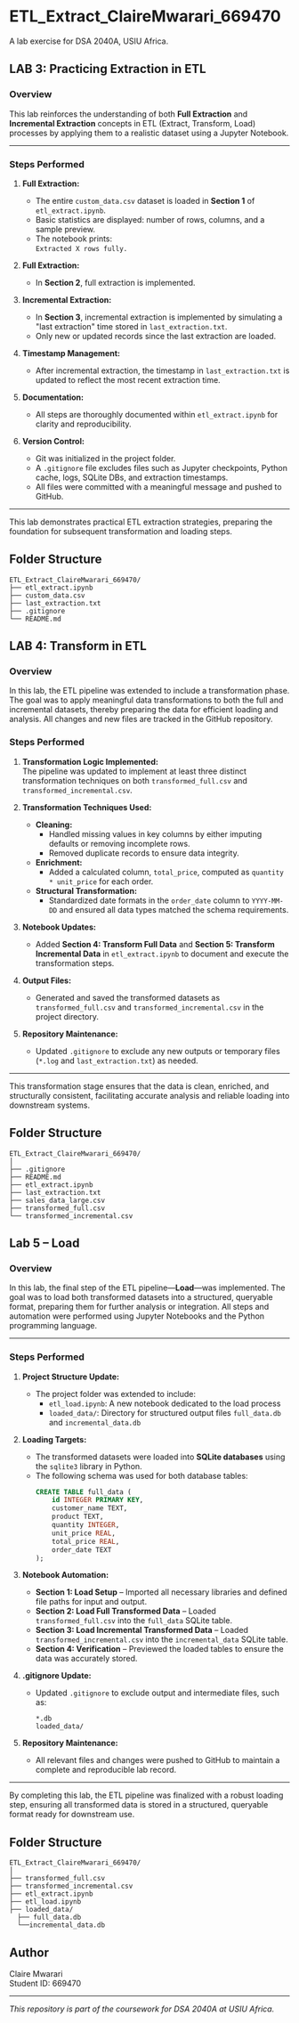 # ETL_Extract_ClaireMwarari_669470
A lab exercise for DSA 2040A, USIU Africa.

## LAB 3: Practicing Extraction in ETL

### Overview

This lab reinforces the understanding of both **Full Extraction** and **Incremental Extraction** concepts in ETL (Extract, Transform, Load) processes by applying them to a realistic dataset using a Jupyter Notebook.

---

### Steps Performed

1. **Full Extraction:**
   - The entire `custom_data.csv` dataset is loaded in **Section 1** of `etl_extract.ipynb`.
   - Basic statistics are displayed: number of rows, columns, and a sample preview.
   - The notebook prints:  
     `Extracted X rows fully.`

2. **Full Extraction:**
   - In **Section 2**, full extraction is implemented.

2. **Incremental Extraction:**
   - In **Section 3**, incremental extraction is implemented by simulating a "last extraction" time stored in `last_extraction.txt`.
   - Only new or updated records since the last extraction are loaded.

4. **Timestamp Management:**
   - After incremental extraction, the timestamp in `last_extraction.txt` is updated to reflect the most recent extraction time.

5. **Documentation:**
   - All steps are thoroughly documented within `etl_extract.ipynb` for clarity and reproducibility.

6. **Version Control:**
   - Git was initialized in the project folder.
   - A `.gitignore` file excludes files such as Jupyter checkpoints, Python cache, logs, SQLite DBs, and extraction timestamps.
   - All files were committed with a meaningful message and pushed to GitHub.

---

This lab demonstrates practical ETL extraction strategies, preparing the foundation for subsequent transformation and loading steps.

## Folder Structure

```
ETL_Extract_ClaireMwarari_669470/
├── etl_extract.ipynb         
├── custom_data.csv           
├── last_extraction.txt       
├── .gitignore                
└── README.md                 

```



## LAB 4: Transform in ETL

### Overview

In this lab, the ETL pipeline was extended to include a transformation phase. The goal was to apply meaningful data transformations to both the full and incremental datasets, thereby preparing the data for efficient loading and analysis. All changes and new files are tracked in the GitHub repository.

### Steps Performed

1. **Transformation Logic Implemented:**  
   The pipeline was updated to implement at least three distinct transformation techniques on both `transformed_full.csv` and `transformed_incremental.csv`.

2. **Transformation Techniques Used:**
   - **Cleaning:**  
     - Handled missing values in key columns by either imputing defaults or removing incomplete rows.
     - Removed duplicate records to ensure data integrity.
   - **Enrichment:**  
     - Added a calculated column, `total_price`, computed as `quantity * unit_price` for each order.
   - **Structural Transformation:**  
     - Standardized date formats in the `order_date` column to `YYYY-MM-DD` and ensured all data types matched the schema requirements.

3. **Notebook Updates:**  
   - Added **Section 4: Transform Full Data** and **Section 5: Transform Incremental Data** in `etl_extract.ipynb` to document and execute the transformation steps.

4. **Output Files:**  
   - Generated and saved the transformed datasets as `transformed_full.csv` and `transformed_incremental.csv` in the project directory.

5. **Repository Maintenance:**  
   - Updated `.gitignore` to exclude any new outputs or temporary files (`*.log` and `last_extraction.txt`) as needed.

---

This transformation stage ensures that the data is clean, enriched, and structurally consistent, facilitating accurate analysis and reliable loading into downstream systems.

## Folder Structure

```
ETL_Extract_ClaireMwarari_669470/
│
├── .gitignore
├── README.md
├── etl_extract.ipynb
├── last_extraction.txt
├── sales_data_large.csv
├── transformed_full.csv
└── transformed_incremental.csv
```



## Lab 5 – Load

### Overview

In this lab, the final step of the ETL pipeline—**Load**—was implemented. The goal was to load both transformed datasets into a structured, queryable format, preparing them for further analysis or integration. All steps and automation were performed using Jupyter Notebooks and the Python programming language.

---

### Steps Performed

1. **Project Structure Update:**
   - The project folder was extended to include:
     - `etl_load.ipynb`: A new notebook dedicated to the load process
     - `loaded_data/`: Directory for structured output files `full_data.db` and `incremental_data.db`

2. **Loading Targets:**
   - The transformed datasets were loaded into **SQLite databases** using the `sqlite3` library in Python.
   - The following schema was used for both database tables:
     ```sql
     CREATE TABLE full_data (
         id INTEGER PRIMARY KEY,
         customer_name TEXT,
         product TEXT,
         quantity INTEGER,
         unit_price REAL,
         total_price REAL,
         order_date TEXT
     );
     ```

3. **Notebook Automation:**
   - **Section 1: Load Setup** – Imported all necessary libraries and defined file paths for input and output.
   - **Section 2: Load Full Transformed Data** – Loaded `transformed_full.csv` into the `full_data` SQLite table.
   - **Section 3: Load Incremental Transformed Data** – Loaded `transformed_incremental.csv` into the `incremental_data` SQLite table.
   - **Section 4: Verification** – Previewed the loaded tables to ensure the data was accurately stored.

4. **.gitignore Update:**
   - Updated `.gitignore` to exclude output and intermediate files, such as:
     ```
     *.db
     loaded_data/
     ```

5. **Repository Maintenance:**
   - All relevant files and changes were pushed to GitHub to maintain a complete and reproducible lab record.

---

By completing this lab, the ETL pipeline was finalized with a robust loading step, ensuring all transformed data is stored in a structured, queryable format ready for downstream use.

## Folder Structure

```
ETL_Extract_ClaireMwarari_669470/
│
├── transformed_full.csv
├── transformed_incremental.csv
├── etl_extract.ipynb
├── etl_load.ipynb
├── loaded_data/
  ├── full_data.db
  └──incremental_data.db

```


## Author

Claire Mwarari  
Student ID: 669470

---

*This repository is part of the coursework for DSA 2040A at USIU Africa.*
